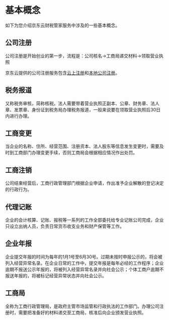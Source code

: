 # 基本概念
如下为您介绍京东云财税管家服务中涉及的一些基本概念。
## 公司注册
公司注册是开始创业的第一步，流程是：公司核名→工商局递交材料→领取营业执照

京东云提供的公司注册服务包含[云上注册](https://www.jdcloud.com/cn/products/ysgszc)和[本地公司注册](https://qifu-console.jdcloud.com/1899075855/create)。
## 税务报道
又称税务审核，简称核税。法人需要带着营业执照正副本、公章、财务章、法人章、发票章、身份证到税务局办理税务报道，一般来说要在领取营业执照后30日内进行办理。
## 工商变更
当企业的名称、住所、经营范围、注册资本、法人股东等信息发生变更时，需要及时到工商部门办理变更手续，否则工商局会根据相应情况作出处罚。
## 工商注销
公司结束经营后，工商行政管理部门根据企业申请，作出准予企业解散的登记决定的行政行为。
## 代理记账
企业的会计核算、记账、报税等一系列的工作全部委托给专业记账公司完成，企业只设立出纳人员，负责日常货币收支业务和财产保管等工作。
## 企业年报
企业提交年报的时间为每年的1月1号至6月30号。过期未按时申报公示的，将会被列入经营异常名录。在企业日常的工作中，提交年报是每年必经的工作程序；企业逾期不报送公示年报的，将被列入经营异常名录并向社会公示；个体工商户逾期不报送年报的，将被标记经营异常状态并向社会公示。
## 工商局
全称为工商行政管理局，是政府主管市场监管和行政执法的工作部门。办理公司注册时，需要把准备好的材料递交至工商局，核准后向企业颁发营业执照。

